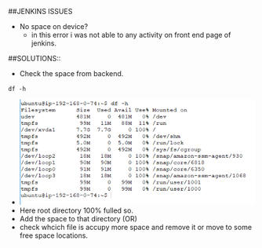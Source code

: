 ##JENKINS ISSUES
* No space on device?
  * in this error i was not able to any activity on front end page of jenkins.
    
##SOLUTIONS::
 * Check the space from backend.
 ```
 df -h
 ```
 * ![preview](/images/space1.png)
*  Here root directory 100% fulled so.
* Add the space to that directory (OR)
* check whcich file is accupy more space and remove it or move to some free space locations.
